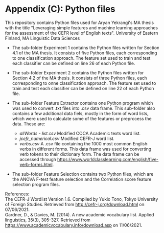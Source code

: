 # Appendix (C): Python files

This repository contains Python files used for Aryan Yekrangi's MA thesis with the title "Leveraging simple features and machine learning approaches for the assessment of the CEFR level of English texts".
University of Eastern Finland, MA Linguistic Data Sciences

- The sub-folder Experiment 1 contains the Python files written for Section 4.1 of the MA thesis. It consists of five Python files, each corresponding to one classification approach. The feature set used to train and test each classifier can be defined on line 26 of each Python file.

- The sub-folder Experiment 2 contains the Python files written for Section 4.2 of the MA thesis. It consists of three Python files, each corresponding to onne classification approach. The feature set used to train and test each classifier can be defined on line 22 of each Python file.

- The sub-folder Feature Extractor contains one Python program which was used to convert .txt files into .csv data frame. This sub-folder also contains a few   additional data fiels, mostly in the form of word lists, which were used to calculate some of the features or preprocess the data. These are:
  - <i>allWords - list.csv</i>    Modified COCA Academic texts word list.
  - <i>jcefr_numerical.csv</i>    Modified CEFR-J word list.
  - <i>verbs.csv</i>              A .csv file containing the 1000 most common English verbs in different forms. This data frame was used for converting verb tokens to their dictionary form. The data frame can be accessed through https://www.worldclasslearning.com/english/five-verb-forms.html.

- The sub-folder Feature Selection contains two Python files, which are the ANOVA F-test feature selection and the Correlation score feature selection program files.

References: </br>
The CEFR-J Wordlist Version 1.6. Compiled by Yukio Tono, Tokyo University of Foreign Studies. Retrieved from http://cefr-j.org/download.html on 07/06/2021.</br>
Gardner, D., & Davies, M. (2014). A new academic vocabulary list. Applied linguistics, 35(3), 305-327. Retrieved from https://www.academicvocabulary.info/download.asp on 11/06/2021.</br>
